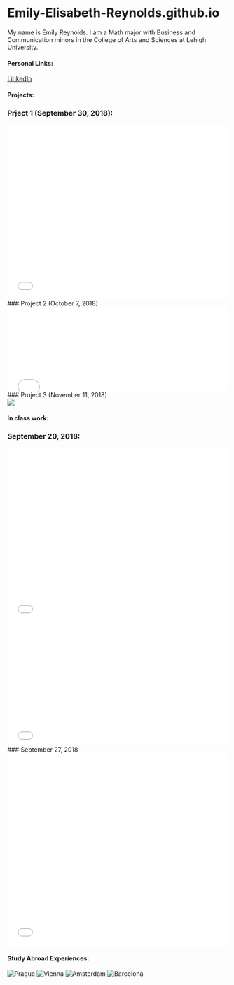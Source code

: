 # Emily-Elisabeth-Reynolds.github.io

My name is Emily Reynolds. I am a Math major with Business and Communication minors in the College of Arts and Sciences at Lehigh University. 

#### Personal Links:
[LinkedIn](https://www.linkedin.com/in/eereynolds/)
#### Projects:
### Prject 1 (September 30, 2018):
<iframe id="datawrapper-chart-wYfJc" src="//datawrapper.dwcdn.net/wYfJc/1/" scrolling="no" frameborder="0" allowtransparency="true" style="width: 0; min-width: 100% !important;" height="400"></iframe><script type="text/javascript">if("undefined"==typeof window.datawrapper)window.datawrapper={};window.datawrapper["wYfJc"]={},window.datawrapper["wYfJc"].embedDeltas={"100":695,"200":543,"300":459,"400":442,"500":425,"700":400,"800":400,"900":400,"1000":383},window.datawrapper["wYfJc"].iframe=document.getElementById("datawrapper-chart-wYfJc"),window.datawrapper["wYfJc"].iframe.style.height=window.datawrapper["wYfJc"].embedDeltas[Math.min(1e3,Math.max(100*Math.floor(window.datawrapper["wYfJc"].iframe.offsetWidth/100),100))]+"px",window.addEventListener("message",function(a){if("undefined"!=typeof a.data["datawrapper-height"])for(var b in a.data["datawrapper-height"])if("wYfJc"==b)window.datawrapper["wYfJc"].iframe.style.height=a.data["datawrapper-height"][b]+"px"});</script>
### Project 2 (October 7, 2018)
<iframe id="datawrapper-chart-e3jwO" src="//datawrapper.dwcdn.net/e3jwO/1/" scrolling="no" frameborder="0" allowtransparency="true" style="width: 0; min-width: 100% !important;" height="192"></iframe><script type="text/javascript">if("undefined"==typeof window.datawrapper)window.datawrapper={};window.datawrapper["e3jwO"]={},window.datawrapper["e3jwO"].embedDeltas={"100":317,"200":242,"300":217,"400":217,"500":192,"700":192,"800":192,"900":192,"1000":192},window.datawrapper["e3jwO"].iframe=document.getElementById("datawrapper-chart-e3jwO"),window.datawrapper["e3jwO"].iframe.style.height=window.datawrapper["e3jwO"].embedDeltas[Math.min(1e3,Math.max(100*Math.floor(window.datawrapper["e3jwO"].iframe.offsetWidth/100),100))]+"px",window.addEventListener("message",function(a){if("undefined"!=typeof a.data["datawrapper-height"])for(var b in a.data["datawrapper-height"])if("e3jwO"==b)window.datawrapper["e3jwO"].iframe.style.height=a.data["datawrapper-height"][b]+"px"});</script>
### Project 3 (November 11, 2018)
<div class='tableauPlaceholder' id='viz1541805767821' style='position: relative'><noscript><a href='#'><img alt=' ' src='https:&#47;&#47;public.tableau.com&#47;static&#47;images&#47;Po&#47;PopularGirlBabyNames&#47;Dashboard1&#47;1_rss.png' style='border: none' /></a></noscript><object class='tableauViz'  style='display:none;'><param name='host_url' value='https%3A%2F%2Fpublic.tableau.com%2F' /> <param name='embed_code_version' value='3' /> <param name='site_root' value='' /><param name='name' value='PopularGirlBabyNames&#47;Dashboard1' /><param name='tabs' value='no' /><param name='toolbar' value='yes' /><param name='static_image' value='https:&#47;&#47;public.tableau.com&#47;static&#47;images&#47;Po&#47;PopularGirlBabyNames&#47;Dashboard1&#47;1.png' /> <param name='animate_transition' value='yes' /><param name='display_static_image' value='yes' /><param name='display_spinner' value='yes' /><param name='display_overlay' value='yes' /><param name='display_count' value='yes' /><param name='filter' value='publish=yes' /></object></div>                <script type='text/javascript'>                    var divElement = document.getElementById('viz1541805767821');                    var vizElement = divElement.getElementsByTagName('object')[0];                    vizElement.style.width='1000px';vizElement.style.height='827px';                    var scriptElement = document.createElement('script');                    scriptElement.src = 'https://public.tableau.com/javascripts/api/viz_v1.js';                    vizElement.parentNode.insertBefore(scriptElement, vizElement);                </script>

#### In class work:
### September 20, 2018:
<iframe id="datawrapper-chart-3dqR9" src="//datawrapper.dwcdn.net/3dqR9/1/" scrolling="no" frameborder="0" allowtransparency="true" style="width: 0; min-width: 100% !important;" height="400"></iframe><script type="text/javascript">if("undefined"==typeof window.datawrapper)window.datawrapper={};window.datawrapper["3dqR9"]={},window.datawrapper["3dqR9"].embedDeltas={"100":654,"200":493,"300":434,"400":417,"500":400,"700":383,"800":383,"900":383,"1000":383},window.datawrapper["3dqR9"].iframe=document.getElementById("datawrapper-chart-3dqR9"),window.datawrapper["3dqR9"].iframe.style.height=window.datawrapper["3dqR9"].embedDeltas[Math.min(1e3,Math.max(100*Math.floor(window.datawrapper["3dqR9"].iframe.offsetWidth/100),100))]+"px",window.addEventListener("message",function(a){if("undefined"!=typeof a.data["datawrapper-height"])for(var b in a.data["datawrapper-height"])if("3dqR9"==b)window.datawrapper["3dqR9"].iframe.style.height=a.data["datawrapper-height"][b]+"px"});</script>

<iframe id="datawrapper-chart-CJYFN" src="//datawrapper.dwcdn.net/CJYFN/1/" scrolling="no" frameborder="0" allowtransparency="true" style="width: 0; min-width: 100% !important;" height="281"></iframe><script type="text/javascript">if("undefined"==typeof window.datawrapper)window.datawrapper={};window.datawrapper["CJYFN"]={},window.datawrapper["CJYFN"].embedDeltas={"100":281,"200":281,"300":281,"400":281,"500":281,"700":281,"800":281,"900":281,"1000":281},window.datawrapper["CJYFN"].iframe=document.getElementById("datawrapper-chart-CJYFN"),window.datawrapper["CJYFN"].iframe.style.height=window.datawrapper["CJYFN"].embedDeltas[Math.min(1e3,Math.max(100*Math.floor(window.datawrapper["CJYFN"].iframe.offsetWidth/100),100))]+"px",window.addEventListener("message",function(a){if("undefined"!=typeof a.data["datawrapper-height"])for(var b in a.data["datawrapper-height"])if("CJYFN"==b)window.datawrapper["CJYFN"].iframe.style.height=a.data["datawrapper-height"][b]+"px"});</script>
### September 27, 2018
<iframe id="datawrapper-chart-qn4SC" src="//datawrapper.dwcdn.net/qn4SC/1/" scrolling="no" frameborder="0" allowtransparency="true" style="width: 0; min-width: 100% !important;" height="440"></iframe><script type="text/javascript">if("undefined"==typeof window.datawrapper)window.datawrapper={};window.datawrapper["qn4SC"]={},window.datawrapper["qn4SC"].embedDeltas={"100":650,"200":524,"300":482,"400":482,"500":440,"700":440,"800":440,"900":440,"1000":440},window.datawrapper["qn4SC"].iframe=document.getElementById("datawrapper-chart-qn4SC"),window.datawrapper["qn4SC"].iframe.style.height=window.datawrapper["qn4SC"].embedDeltas[Math.min(1e3,Math.max(100*Math.floor(window.datawrapper["qn4SC"].iframe.offsetWidth/100),100))]+"px",window.addEventListener("message",function(a){if("undefined"!=typeof a.data["datawrapper-height"])for(var b in a.data["datawrapper-height"])if("qn4SC"==b)window.datawrapper["qn4SC"].iframe.style.height=a.data["datawrapper-height"][b]+"px"});</script>

#### Study Abroad Experiences:
![Prague](https://www.prague.eu/img/pragueeu/u/property/logo-for-share-v2.jpg)
![Vienna](https://www.imp.ac.at/fileadmin/content/Large-Header-Images/vienna.jpg)
![Amsterdam](https://www.telegraph.co.uk/content/dam/Travel/Destinations/Europe/Netherlands/Amsterdam/Amsterdam-xlarge.jpg)
![Barcelona](http://blog.colourfulrebel.com/en/files/2017/10/shutterstock_88980592.jpg)
